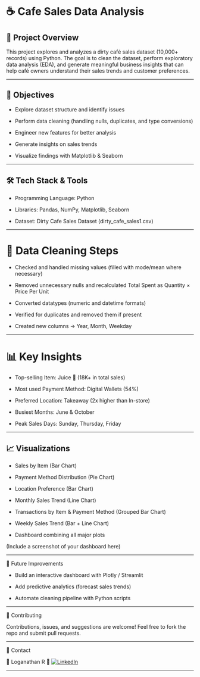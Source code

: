 # ☕ Cafe Sales Data Analysis

## 📌 Project Overview

This project explores and analyzes a dirty café sales dataset (10,000+ records) using Python.
The goal is to clean the dataset, perform exploratory data analysis (EDA), and generate meaningful business insights that can help café owners understand their sales trends and customer preferences.


---

## 🎯 Objectives

- Explore dataset structure and identify issues

- Perform data cleaning (handling nulls, duplicates, and type conversions)

- Engineer new features for better analysis

- Generate insights on sales trends

- Visualize findings with Matplotlib & Seaborn



---

## 🛠 Tech Stack & Tools

- Programming Language: Python

- Libraries: Pandas, NumPy, Matplotlib, Seaborn

- Dataset: Dirty Cafe Sales Dataset (dirty_cafe_sales1.csv)



---

# 🧹 Data Cleaning Steps

- Checked and handled missing values (filled with mode/mean where necessary)

- Removed unnecessary nulls and recalculated Total Spent as Quantity × Price Per Unit

- Converted datatypes (numeric and datetime formats)

- Verified for duplicates and removed them if present

- Created new columns → Year, Month, Weekday



---

# 📊 Key Insights

- Top-selling Item: Juice 🥤 (18K+ in total sales)

- Most used Payment Method: Digital Wallets (54%)

- Preferred Location: Takeaway (2x higher than In-store)

- Busiest Months: June & October

- Peak Sales Days: Sunday, Thursday, Friday



---

## 📈 Visualizations

- Sales by Item (Bar Chart)

- Payment Method Distribution (Pie Chart)

- Location Preference (Bar Chart)

- Monthly Sales Trend (Line Chart)

- Transactions by Item & Payment Method (Grouped Bar Chart)

- Weekly Sales Trend (Bar + Line Chart)

- Dashboard combining all major plots


(Include a screenshot of your dashboard here)



---

📌 Future Improvements

- Build an interactive dashboard with Plotly / Streamlit

- Add predictive analytics (forecast sales trends)

- Automate cleaning pipeline with Python scripts



---

🤝 Contributing

Contributions, issues, and suggestions are welcome!
Feel free to fork the repo and submit pull requests.


---

📧 Contact

👤 Loganathan R 
🔗 [![LinkedIn](https://img.shields.io/badge/LinkedIn-LoganathanR1210-blue?logo=linkedin)](https://www.linkedin.com/in/loganathanr1210)


---
